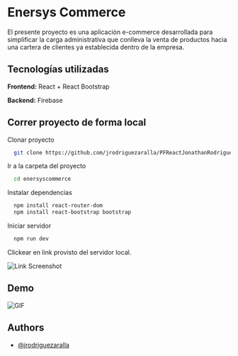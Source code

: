 
# Enersys Commerce

El presente proyecto es una aplicación e-commerce desarrollada para simplificar la carga administrativa que conlleva la venta de productos hacia una cartera de clientes ya establecida dentro de la empresa.

## Tecnologías utilizadas

**Frontend:** React + React Bootstrap

**Backend:** Firebase


## Correr proyecto de forma local

Clonar proyecto

```bash
  git clone https://github.com/jrodriguezaralla/PFReactJonathanRodriguez.git
```

Ir a la carpeta del proyecto

```bash
  cd enersyscommerce
```

Instalar dependencias

```bash
  npm install react-router-dom
  npm install react-bootstrap bootstrap
```

Iniciar servidor

```bash
  npm run dev
```

Clickear en link provisto del servidor local.

![Link Screenshot](https://firebasestorage.googleapis.com/v0/b/react-proyectofinal-c3109.appspot.com/o/link_servidor.jpg?alt=media&token=1e3772f2-def5-410f-8f76-b0c79f65754e)



## Demo

![GIF](https://firebasestorage.googleapis.com/v0/b/react-proyectofinal-c3109.appspot.com/o/Enersys-Commerce.gif?alt=media&token=07fbb10a-f3ce-4851-8c8f-0f07aadd0727.gif)



## Authors

- [@jrodriguezaralla](https://github.com/jrodriguezaralla)
